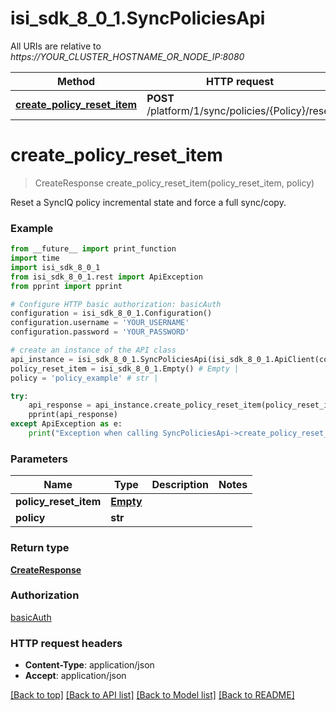 # isi_sdk_8_0_1.SyncPoliciesApi

All URIs are relative to *https://YOUR_CLUSTER_HOSTNAME_OR_NODE_IP:8080*

Method | HTTP request | Description
------------- | ------------- | -------------
[**create_policy_reset_item**](SyncPoliciesApi.md#create_policy_reset_item) | **POST** /platform/1/sync/policies/{Policy}/reset | 


# **create_policy_reset_item**
> CreateResponse create_policy_reset_item(policy_reset_item, policy)



Reset a SyncIQ policy incremental state and force a full sync/copy.

### Example
```python
from __future__ import print_function
import time
import isi_sdk_8_0_1
from isi_sdk_8_0_1.rest import ApiException
from pprint import pprint

# Configure HTTP basic authorization: basicAuth
configuration = isi_sdk_8_0_1.Configuration()
configuration.username = 'YOUR_USERNAME'
configuration.password = 'YOUR_PASSWORD'

# create an instance of the API class
api_instance = isi_sdk_8_0_1.SyncPoliciesApi(isi_sdk_8_0_1.ApiClient(configuration))
policy_reset_item = isi_sdk_8_0_1.Empty() # Empty | 
policy = 'policy_example' # str | 

try:
    api_response = api_instance.create_policy_reset_item(policy_reset_item, policy)
    pprint(api_response)
except ApiException as e:
    print("Exception when calling SyncPoliciesApi->create_policy_reset_item: %s\n" % e)
```

### Parameters

Name | Type | Description  | Notes
------------- | ------------- | ------------- | -------------
 **policy_reset_item** | [**Empty**](Empty.md)|  | 
 **policy** | **str**|  | 

### Return type

[**CreateResponse**](CreateResponse.md)

### Authorization

[basicAuth](../README.md#basicAuth)

### HTTP request headers

 - **Content-Type**: application/json
 - **Accept**: application/json

[[Back to top]](#) [[Back to API list]](../README.md#documentation-for-api-endpoints) [[Back to Model list]](../README.md#documentation-for-models) [[Back to README]](../README.md)

